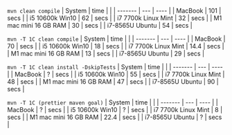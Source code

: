 `mvn clean compile`
| System  | time |  |
| ------- | --- | ---- |
| MacBook | 101 | secs |
| i5 10600k Win10 | 62 | secs |
| i7 7700k Linux Mint | 32 | secs | 
| M1 mac mini 16 GB RAM | 30 | secs | 
| i7-8565U Ubuntu | 54 | secs |


`mvn -T 1C clean compile`
| System  | time |  |
| ------- | --- | ---- |
| MacBook | 70 | secs | 
| i5 10600k Win10 | 18 | secs | 
| i7 7700k Linux Mint | 14.4 | secs | 
| M1 mac mini 16 GB RAM | 13 | secs | 
| i7-8565U Ubuntu | 29 | secs |


`mvn -T 1C clean install -DskipTests`
| System  | time |  |
| ------- | --- | ---- |
| MacBook | ? | secs | 
| i5 10600k Win10 | 55 | secs | 
| i7 7700k Linux Mint | 48 | secs | 
| M1 mac mini 16 GB RAM | 47 | secs | 
| i7-8565U Ubuntu | 90 | secs |


`mvn -T 1C (prettier maven goal)`
| System  | time |  |
| ------- | --- | ---- |
| MacBook | ? | secs | 
| i5 10600k Win10 | ? | secs | 
| i7 7700k Linux Mint | 8 | secs | 
| M1 mac mini 16 GB RAM | 22.4 | secs | 
| i7-8565U Ubuntu | ? | secs |
